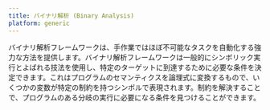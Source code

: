 ```yaml
---
title: バイナリ解析 (Binary Analysis)
platform: generic
---
```


バイナリ解析フレームワークは、手作業ではほぼ不可能なタスクを自動化する強力な方法を提供します。バイナリ解析フレームワークは一般的にシンボリック実行とよばれる技法を使用し、特定のターゲットに到達するために必要な条件を決定できます。これはプログラムのセマンティクスを論理式に変換するもので、いくつかの変数が特定の制約を持つシンボルで表現されます。制約を解決することで、プログラムのある分岐の実行に必要になる条件を見つけることができます。

